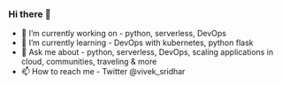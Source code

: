 ### Hi there 👋

<!--
**vivsridh4/vivsridh4** is a ✨ _special_ ✨ repository because its `README.md` (this file) appears on your GitHub profile.
-->

- 🔭 I’m currently working on - python, serverless, DevOps
- 🌱 I’m currently learning - DevOps with kubernetes, python flask 
- 💬 Ask me about - python, serverless, DevOps, scaling applications in cloud, communities, traveling & more
- 📫 How to reach me - Twitter @vivek_sridhar

